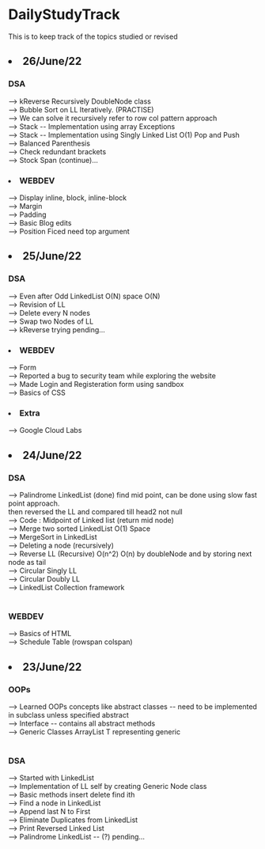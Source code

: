 # DailyStudyTrack
This is to keep track of the topics studied or revised 


## <li>26/June/22
 ### DSA<Br>
 --> kReverse Recursively DoubleNode class<br>
 --> Bubble Sort on LL Iteratively. (PRACTISE) <br>
 --> We can solve it recursively refer to row col pattern approach<br>
 --> Stack -- Implementation using array Exceptions<br>
 --> Stack -- Implementation using Singly Linked List O(1) Pop and Push<br>
 --> Balanced Parenthesis <br>
 --> Check redundant brackets <br>
 --> Stock Span (continue)... <br>


 ### <li>WEBDEV<br>
 --> Display inline, block, inline-block<br>
 --> Margin <br>
 --> Padding<br>
 --> Basic Blog edits <br>
 --> Position Ficed need top argument <br>


## <li>25/June/22
 ### DSA<Br>
 --> Even after Odd LinkedList O(N) space O(N)<br>
 --> Revision of LL<br>
 --> Delete every N nodes <br>
 --> Swap two Nodes of LL <br>
 --> kReverse trying pending...<br>
 
 ### <li>WEBDEV<br>
 --> Form<br>
 --> Reported a bug to security team while exploring the website <br>
 --> Made Login and Registeration form using sandbox <br>
 --> Basics of CSS<br>
 
 ### <li>Extra<br>
 --> Google Cloud Labs <br>


## <li>24/June/22
 ### DSA<Br>
  --> Palindrome LinkedList (done) find mid point, can be done using slow fast point approach.<br> then reversed the LL and compared till head2 not null <br>
  --> Code : Midpoint of Linked list (return mid node)<br>
  --> Merge two sorted LinkedList O(1) Space <br>
  --> MergeSort in LinkedList<br>
  --> Deleting a node (recursively)<br>
  --> Reverse LL (Recursive) O(n^2) O(n) by doubleNode and by storing next node as tail <br>
  --> Circular Singly LL <br>
  --> Circular Doubly LL <br>
  --> LinkedList Collection framework<br>
  <br>
 ### WEBDEV<br>
  --> Basics of HTML<br>
 --> Schedule Table (rowspan colspan) <br>
 

## <li>23/June/22
### OOPs<br>
--> Learned OOPs concepts like abstract classes -- need to be implemented in subclass unless specified abstract <br>
--> Interface -- contains all abstract methods <br>
--> Generic Classes ArrayList<T> T representing generic <br>
<br>
### DSA<br>
-->  Started with LinkedList <br>
--> Implementation of LL self by creating Generic Node class<br>
  --> Basic methods insert delete find ith<br>
  --> Find a node in LinkedList <Br>
  --> Append last N to First<br>
  --> Eliminate Duplicates from LinkedList<br>
  --> Print Reversed Linked List<br>
  --> Palindrome LinkedList -- (?) pending...

  
  
  
